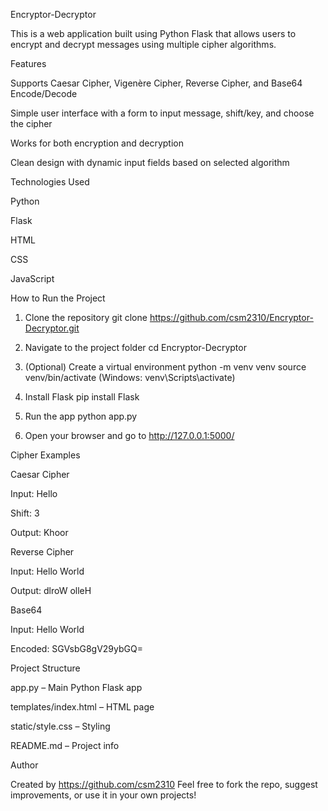 Encryptor-Decryptor

This is a web application built using Python Flask that allows users to encrypt and decrypt messages using multiple cipher algorithms.

Features

Supports Caesar Cipher, Vigenère Cipher, Reverse Cipher, and Base64 Encode/Decode

Simple user interface with a form to input message, shift/key, and choose the cipher

Works for both encryption and decryption

Clean design with dynamic input fields based on selected algorithm


Technologies Used

Python

Flask

HTML

CSS

JavaScript


How to Run the Project

1. Clone the repository
git clone https://github.com/csm2310/Encryptor-Decryptor.git


2. Navigate to the project folder
cd Encryptor-Decryptor


3. (Optional) Create a virtual environment
python -m venv venv
source venv/bin/activate (Windows: venv\Scripts\activate)


4. Install Flask
pip install Flask


5. Run the app
python app.py


6. Open your browser and go to
http://127.0.0.1:5000/



Cipher Examples

Caesar Cipher

Input: Hello

Shift: 3

Output: Khoor


Reverse Cipher

Input: Hello World

Output: dlroW olleH


Base64

Input: Hello World

Encoded: SGVsbG8gV29ybGQ=



Project Structure

app.py – Main Python Flask app

templates/index.html – HTML page

static/style.css – Styling

README.md – Project info


Author

Created by https://github.com/csm2310
Feel free to fork the repo, suggest improvements, or use it in your own projects!
